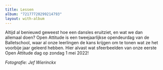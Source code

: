 ```yaml
---
title: Lessen
album: "72177720299214793"
layout: with-album
---
```

Altijd al benieuwd geweest hoe een dansles eruitziet, en wat we dan allemaal doen?
Open Attitude is een tweejaarlijkse opendeurdag van de Balletschool, waar al onze leerlingen de kans krijgen om te tonen wat ze het voorbije jaar geleerd hebben.
Hier alvast wat sfeerbeelden van onze eerste Open Attitude dag op zondag 1 mei 2022!

*Fotografie: Jef Wierinckx*
